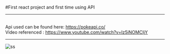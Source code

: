 #First react project and first time using API <hr><br>
Api used can be found here: https://pokeapi.co/<br>
Video referenced : https://www.youtube.com/watch?v=Iz5iNOMCIjY<br><hr>
![ss](https://cdn.discordapp.com/attachments/1102892311899287582/1102892345562763314/image.png)
